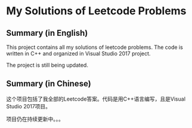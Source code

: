 # My Solutions of Leetcode Problems
## Summary (in English)

This project contains all my solutions of leetcode problems. The code is written in C++ and organized in  Visual Studio 2017 project. 

The project is still being updated.

## Summary (in Chinese)

这个项目包括了我全部的Leetcode答案。代码是用C++语言编写，且是Visual Studio 2017项目。 

项目仍在持续更新中。。。






